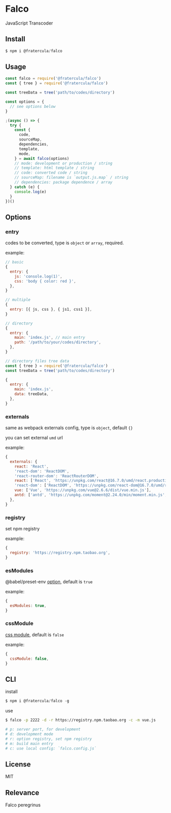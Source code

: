 # Falco

JavaScript Transcoder

## Install

```js
$ npm i @fratercula/falco
```

## Usage

```js
const falco = require('@fratercula/falco')
const { tree } = require('@fratercula/falco')

const treeData = tree('path/to/codes/directory')

const options = {
  // see options below
}

;(async () => {
  try {
    const {
      code,
      sourceMap,
      dependencies,
      template,
      mode,
    } = await falco(options)
    // mode: development or production / string
    // template: html template / string
    // code: converted code / string
    // sourceMap: filename is `output.js.map` / string
    // dependencies: package dependence / array
  } catch (e) {
    console.log(e)
  }
})()
```

## Options

### entry

codes to be converted, type is `object` or `array`, required.

example:

```js
// basic
{
  entry: {
    js: 'console.log(1)',
    css: 'body { color: red }',
  },
}

// multiple
{
  entry: [{ js, css }, { js1, css1 }],
}

// directory
{
  entry: {
    main: 'index.js', // main entry
    path: '/path/to/your/codes/directory',
  },
}

// directory files tree data
const { tree } = require('@fratercula/falco')
const treeData = tree('path/to/codes/directory')

{
  entry: {
    main: 'index.js',
    data: treeData,
  },
}
```

### externals

same as webpack externals config, type is `object`, default `{}`

you can set external `umd` url

example:

```js
{
  externals: {
    react: 'React',
    'react-dom': 'ReactDOM',
    'react-router-dom': 'ReactRouterDOM',
    react: ['React', 'https://unpkg.com/react@16.7.0/umd/react.production.min.js'],
    'react-dom': ['ReactDOM', 'https://unpkg.com/react-dom@16.7.0/umd/react-dom.production.min.js'],
    vue: ['Vue', 'https://unpkg.com/vue@2.6.6/dist/vue.min.js'],
    antd: ['antd', 'https://unpkg.com/moment@2.24.0/min/moment.min.js', 'https://unpkg.com/antd@3.13.0/dist/antd-with-locales.min.js'],
  },
}
```

### registry

set npm registry

example:

```js
{
  registry: 'https://registry.npm.taobao.org',
}
```

### esModules

@babel/preset-env [option](https://babeljs.io/docs/en/babel-preset-env#targetsesmodules), default is `true`

example:

```js
{
  esModules: true,
}
```

### cssModule

[css module](https://github.com/css-modules/css-modules), default is `false`

example:

```js
{
  cssModule: false,
}
```

## CLI

install

```js
$ npm i @fratercula/falco -g
```

use

```bash
$ falco -p 2222 -d -r https://registry.npm.taobao.org -c -m vue.js

# p: server port, for development
# d: development mode
# r: option registry, set npm registry
# m: build main entry
# c: use local config: `falco.config.js`
```


## License

MIT

## Relevance

Falco peregrinus
